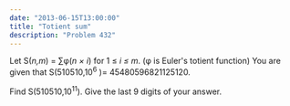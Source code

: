 ```yaml
---
date: "2013-06-15T13:00:00"
title: "Totient sum"
description: "Problem 432"
---
```


<p>
Let S(<var>n,m</var>) = ∑φ(<var>n × i</var>) for 1 ≤ <var>i ≤ m</var>. (φ is Euler's totient function)
You are given that S(510510,10<sup>6</sup> )= 45480596821125120. 
</p>
<p>
Find S(510510,10<sup>11</sup>).
Give the last 9 digits of your answer.
</p>

